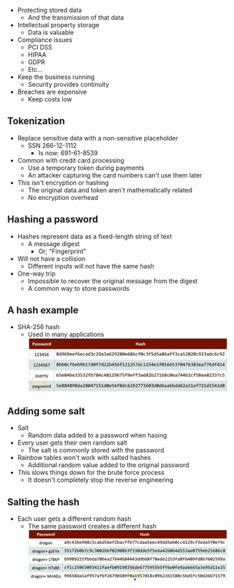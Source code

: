 - Protecting stored data
	- And the transmission of that data
- Intellectual property storage
	- Data is valuable
- Compliance issues
	- PCI DSS
	- HIPAA
	- GDPR
	- Etc...
- Keep the business running
	- Security provides continuity
- Breaches are expensive
	- Keep costs low
## Tokenization
- Replace sensitive data with a non-sensitive placeholder
	- SSN 266-12-1112
		- Is now: 691-61-8539
- Common with credit card processing
	- Use a temporary token during payments
	- An attacker capturing the card numbers can't use them later
- This isn't encryption or hashing
	- The original data and token aren't mathematically related
	- No encryption overhead
## Hashing a password
- Hashes represent data as a fixed-length string of text
	- A message digest
		- Or; "Fingerprint"
- Will not have a collision
	- Different inputs will not have the same hash
- One-way trip
	- Impossible to recover the original message from the digest
	- A common way to store passwords
## A hash example
- SHA-256 hash
	- Used in many applications
![](../Images/240515-1.png)
## Adding some salt
- Salt
	- Random data added to a password when hasing
- Every user gets their own random salt
	- The salt is commonly stored with the password
- Rainbow tables won't work with salted hashes
	- Additional random value added to the original password
- This slows things down for the brute force process
	- It doesn't completely stop the reverse engineering
## Salting the hash
- Each user gets a different random hash
	- The same password creates a different hash
![](../Images/240515-2.png)

